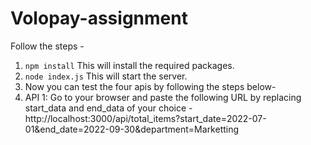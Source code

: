 # Volopay-assignment
Follow the steps - 
1.  `npm install` This will install the required packages.
2.  `node index.js` This will start the server.
3.  Now you can test the four apis by following the steps below- 
4.  API 1: Go to your browser and paste the following URL by replacing start_data and end_data of your choice - http://localhost:3000/api/total_items?start_date=2022-07-01&end_date=2022-09-30&department=Marketting

